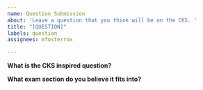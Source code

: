 ```yaml
---
name: Question Submission
about: 'Leave a question that you think will be on the CKS. '
title: "[QUESTION]"
labels: question
assignees: mfosterrox

---
```


**What is the CKS inspired question?**

**What exam section do you believe it fits into?**
